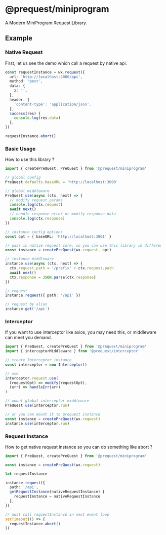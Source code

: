 # @prequest/miniprogram

A Modern MiniProgram Request Library.

## Example

### Native Request

First, let us see the demo which call a request by native api.

```ts
const requestInstance = wx.request({
  url: 'http://localhost:3000/api',
  method: 'post',
  data: {
    x: '',
  },
  header: {
    'content-type': 'application/json',
  },
  success(res) {
    console.log(res.data)
  },
})

requestInstance.abort()
```

### Basic Usage

How to use this library ?

```ts
import { createPreQuest, PreQuest } from '@prequest/miniprogram'

// global config
PreQuest.defaults.baseURL = 'http://localhost:3000'

// global middleware
PreQuest.use(async (ctx, next) => {
  // modify request params
  console.log(ctx.request)
  await next()
  // handle response error or modify response data
  console.log(ctx.response)
})

// instance config options
const opt = { baseURL: 'http://localhost:3001' }

// pass in native request core, so you can use this library in different miniprogram platform.
const instance = createPreQuest(wx.request, opt)

// instance middleware
instance.use(async (ctx, next) => {
  ctx.request.path = '/prefix' + ctx.request.path
  await next()
  ctx.response = JSON.parse(ctx.response)
})

// request
instance.request({ path: '/api' })

// request by alias
instance.get('/api')
```

### Interceptor

If you want to use interceptor like axios, you may need this, or middleware can meet you demand.

```ts
import { PreQuest, createPreQuest } from '@prequest/miniprogram'
import { interceptorMiddleware } from '@prequest/interceptor'

// create Interceptor instance
const interceptor = new Interceptor()

// use
interceptor.request.use(
  (requestOpt) => modify(requestOpt),
  (err) => handleErr(err)
)

// mount global interceptor middleware
PreQuest.use(interceptor.run)

// or you can mount it to prequest instance
const instance = createPreQuest(wx.request)
instance.use(interceptor.run)
```

### Request Instance

How to get native request instance so you can do something like abort ?

```ts
import { PreQuest, createPreQuest } from '@prequest/miniprogram'

const instance = createPreQuest(wx.request)

let requestInstance

instance.request({
  path: '/api',
  getRequestInstance(nativeRequestInstance) {
    requestInstance = nativeRequestInstance
  },
})

// must call requestInstance in next event loop
setTimeout(() => {
  requestInstance.abort()
})
```
